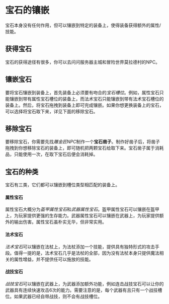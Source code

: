 # 宝石的镶嵌

宝石本身没有任何作用，但可以镶嵌到特定的装备上，使得装备获得额外的属性/技能。

## 获得宝石

宝石的获得途径有很多，你可以去问问服务器主城和冒险世界莫拉德村的NPC。

## 镶嵌宝石

要将宝石镶嵌到装备上，首先装备上必须要有吻合的*宝石槽位*。例如，属性宝石只能镶嵌到带有属性宝石槽位的装备上，而法术宝石只能镶嵌到带有法术宝石槽位的装备上。然后，将宝石拖拽到装备上即可完成镶嵌。如果你想更换装备上的宝石，可以选择将宝石取下来，详见下面的移除宝石。

## 移除宝石

要移除宝石，你需要先找*雕金匠NPC*制作一个**宝石凿子**。制作好凿子后，将凿子拖拽到你想移除宝石的装备上，即可随机把两颗宝石给取下来。宝石凿子属于消耗品，只能使用一次，在取下宝石后便会消耗掉。

## 宝石的种类

宝石有三类，它们都可以镶嵌到槽位类型相匹配的装备上。

<!-- tabs:start -->

#### **属性宝石**

属性宝石大概分为*盔甲属性宝石*和*武器属性宝石*。盔甲属性宝石可以镶嵌在盔甲上，为玩家提供更强的生存能力。武器属性宝石可以镶嵌在武器上，为玩家提供额外的输出伤害。属性宝石虽朴实无华，但非常实用。


#### **法术宝石**

*法术宝石*可以镶嵌在法杖上，为法杖添加一个技能，提供具有独特形式的攻击手段。值得一提的是，法术宝石几乎是法杖的全部，因为没有法杖本身只提供魔法相关的属性增益，并不提供任可以施放的技能。

#### **战技宝石**

*战技宝石*可以镶嵌在武器上，为武器添加额外功能，例如连击战技宝石可以让你的武器具有连续快速攻击6次的能力。需要注意的是，每个武器有且只有一个战技槽位。如果武器已经自带战技，则不会有战技槽位。

<!-- tabs:end -->
